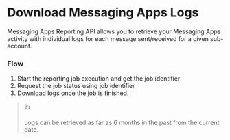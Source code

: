 # Download Messaging Apps Logs

Messaging Apps Reporting API allows you to retrieve your Messaging Apps activity with individual logs for each message sent/received for a given sub-account.

### Flow

1. Start the reporting job execution and get the job identifier
2. Request the job status using job identifier
3. Download logs once the job is finished.

> 👍
>
> Logs can be retrieved as far as 6 months in the past from the current date.
> 
> 
